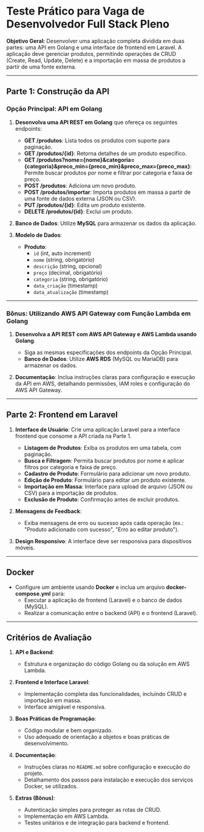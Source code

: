 # Teste Prático para Vaga de Desenvolvedor Full Stack Pleno

**Objetivo Geral:** Desenvolver uma aplicação completa dividida em duas partes: uma API em Golang e uma interface de frontend em Laravel. A aplicação deve gerenciar produtos, permitindo operações de CRUD (Create, Read, Update, Delete) e a importação em massa de produtos a partir de uma fonte externa.

---

## Parte 1: Construção da API

### Opção Principal: API em Golang

1. **Desenvolva uma API REST em Golang** que ofereça os seguintes endpoints:
   - **GET /produtos**: Lista todos os produtos com suporte para paginação.
   - **GET /produtos/{id}**: Retorna detalhes de um produto específico.
   - **GET /produtos?nome={nome}&categoria={categoria}&preco_min={preco_min}&preco_max={preco_max}**: Permite buscar produtos por nome e filtrar por categoria e faixa de preço.
   - **POST /produtos**: Adiciona um novo produto.
   - **POST /produtos/importar**: Importa produtos em massa a partir de uma fonte de dados externa (JSON ou CSV).
   - **PUT /produtos/{id}**: Edita um produto existente.
   - **DELETE /produtos/{id}**: Exclui um produto.

2. **Banco de Dados**: Utilize **MySQL** para armazenar os dados da aplicação.

3. **Modelo de Dados**:
   - **Produto**:
     - `id` (int, auto increment)
     - `nome` (string, obrigatório)
     - `descrição` (string, opcional)
     - `preço` (decimal, obrigatório)
     - `categoria` (string, obrigatório)
     - `data_criação` (timestamp)
     - `data_atualização` (timestamp)

---

### Bônus: Utilizando AWS API Gateway com Função Lambda em Golang

1. **Desenvolva a API REST com AWS API Gateway e AWS Lambda usando Golang**.
   - Siga as mesmas especificações dos endpoints da Opção Principal.
   - **Banco de Dados**: Utilize **AWS RDS** (MySQL ou MariaDB) para armazenar os dados.

2. **Documentação**: Inclua instruções claras para configuração e execução da API em AWS, detalhando permissões, IAM roles e configuração do AWS API Gateway.

---

## Parte 2: Frontend em Laravel

1. **Interface de Usuário**: Crie uma aplicação Laravel para a interface frontend que consome a API criada na Parte 1.
   - **Listagem de Produtos**: Exiba os produtos em uma tabela, com paginação.
   - **Busca e Filtragem**: Permita buscar produtos por nome e aplicar filtros por categoria e faixa de preço.
   - **Cadastro de Produto**: Formulário para adicionar um novo produto.
   - **Edição de Produto**: Formulário para editar um produto existente.
   - **Importação em Massa**: Interface para upload de arquivo (JSON ou CSV) para a importação de produtos.
   - **Exclusão de Produto**: Confirmação antes de excluir produtos.

2. **Mensagens de Feedback**:
   - Exiba mensagens de erro ou sucesso após cada operação (ex.: "Produto adicionado com sucesso", "Erro ao editar produto").

3. **Design Responsivo**: A interface deve ser responsiva para dispositivos móveis.

---

## Docker

- Configure um ambiente usando **Docker** e inclua um arquivo **docker-compose.yml** para:
  - Executar a aplicação de frontend (Laravel) e o banco de dados (MySQL).
  - Realizar a comunicação entre o backend (API) e o frontend (Laravel).

---

## Critérios de Avaliação

1. **API e Backend**:
   - Estrutura e organização do código Golang ou da solução em AWS Lambda.

2. **Frontend e Interface Laravel**:
   - Implementação completa das funcionalidades, incluindo CRUD e importação em massa.
   - Interface amigável e responsiva.

3. **Boas Práticas de Programação**:
   - Código modular e bem organizado.
   - Uso adequado de orientação a objetos e boas práticas de desenvolvimento.

4. **Documentação**:
   - Instruções claras no `README.md` sobre configuração e execução do projeto.
   - Detalhamento dos passos para instalação e execução dos serviços Docker, se utilizados.

5. **Extras (Bônus)**:
   - Autenticação simples para proteger as rotas de CRUD.
   - Implementação em AWS Lambda.
   - Testes unitários e de integração para backend e frontend.

